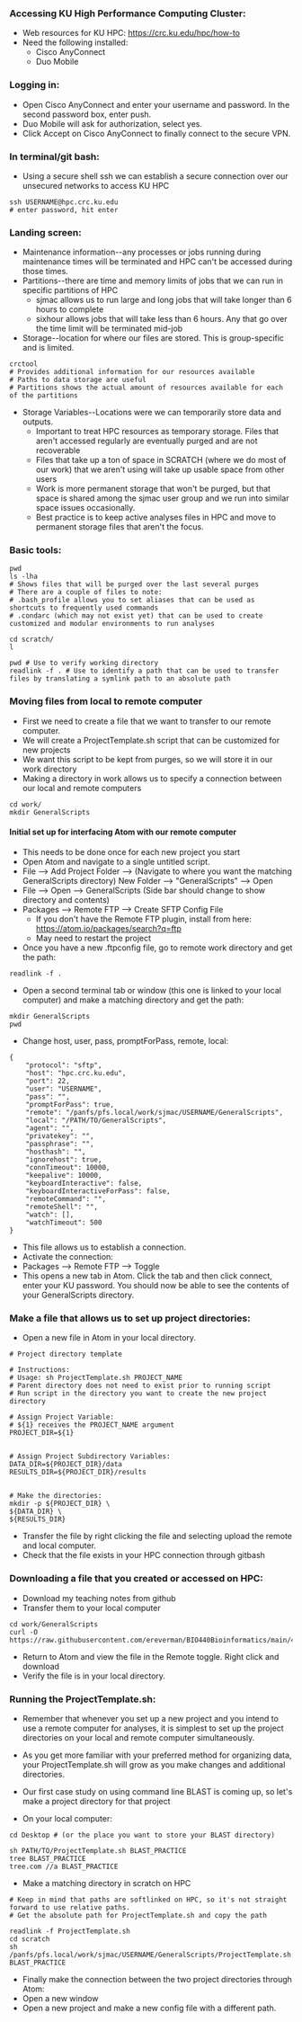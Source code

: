 ### Accessing KU High Performance Computing Cluster:
* Web resources for KU HPC: https://crc.ku.edu/hpc/how-to
* Need the following installed:
  * Cisco AnyConnect
  * Duo Mobile

### Logging in:
* Open Cisco AnyConnect and enter your username and password. In the second password box, enter push.
* Duo Mobile will ask for authorization, select yes.
* Click Accept on Cisco AnyConnect to finally connect to the secure VPN.


### In terminal/git bash:
* Using a secure shell ssh we can establish a secure connection over our unsecured networks to access KU HPC

```
ssh USERNAME@hpc.crc.ku.edu
# enter password, hit enter
```

### Landing screen:
* Maintenance information--any processes or jobs running during maintenance times will be terminated and HPC can't be accessed during those times.
* Partitions--there are time and memory limits of jobs that we can run in specific partitions of HPC
  * sjmac allows us to run large and long jobs that will take longer than 6 hours to complete
  * sixhour allows jobs that will take less than 6 hours. Any that go over the time limit will be terminated mid-job
* Storage--location for where our files are stored. This is group-specific and is limited. 

```
crctool
# Provides additional information for our resources available
# Paths to data storage are useful
# Partitions shows the actual amount of resources available for each of the partitions
```
* Storage Variables--Locations were we can temporarily store data and outputs.
  * Important to treat HPC resources as temporary storage. Files that aren't accessed regularly are eventually purged and are not recoverable
  * Files that take up a ton of space in SCRATCH (where we do most of our work) that we aren't using will take up usable space from other users
  * Work is more permanent storage that won't be purged, but that space is shared among the sjmac user group and we run into similar space issues occasionally.
  * Best practice is to keep active analyses files in HPC and move to permanent storage files that aren't the focus.



### Basic tools:
```
pwd
ls -lha
# Shows files that will be purged over the last several purges
# There are a couple of files to note:
# .bash_profile allows you to set aliases that can be used as shortcuts to frequently used commands
# .condarc (which may not exist yet) that can be used to create customized and modular environments to run analyses
```

```
cd scratch/
l

pwd # Use to verify working directory
readlink -f . # Use to identify a path that can be used to transfer files by translating a symlink path to an absolute path
```

### Moving files from local to remote computer
* First we need to create a file that we want to transfer to our remote computer.
* We will create a ProjectTemplate.sh script that can be customized for new projects
* We want this script to be kept from purges, so we will store it in our work directory 
* Making a directory in work allows us to specify a connection between our local and remote computers
```
cd work/
mkdir GeneralScripts
```


#### Initial set up for interfacing Atom with our remote computer
* This needs to be done once for each new project you start
* Open Atom and navigate to a single untitled script.
* File --> Add Project Folder --> (Navigate to where you want the matching GeneralScripts directory) New Folder --> "GeneralScripts" --> Open
* File --> Open --> GeneralScripts (Side bar should change to show directory and contents)
* Packages --> Remote FTP --> Create SFTP Config File
  * If you don't have the Remote FTP plugin, install from here: https://atom.io/packages/search?q=ftp
  * May need to restart the project
* Once you have a new .ftpconfig file, go to remote work directory and get the path:
```
readlink -f .
```
* Open a second terminal tab or window (this one is linked to your local computer) and make a matching directory and get the path:
```
mkdir GeneralScripts
pwd
```

* Change host, user, pass, promptForPass, remote, local:
```
{
    "protocol": "sftp",
    "host": "hpc.crc.ku.edu",
    "port": 22,
    "user": "USERNAME",
    "pass": "",
    "promptForPass": true,
    "remote": "/panfs/pfs.local/work/sjmac/USERNAME/GeneralScripts",
    "local": "/PATH/TO/GeneralScripts",
    "agent": "",
    "privatekey": "",
    "passphrase": "",
    "hosthash": "",
    "ignorehost": true,
    "connTimeout": 10000,
    "keepalive": 10000,
    "keyboardInteractive": false,
    "keyboardInteractiveForPass": false,
    "remoteCommand": "",
    "remoteShell": "",
    "watch": [],
    "watchTimeout": 500
}
```
* This file allows us to establish a connection.
* Activate the connection:
* Packages --> Remote FTP --> Toggle
* This opens a new tab in Atom. Click the tab and then click connect, enter your KU password. You should now be able to see the contents of your GeneralScripts directory.


### Make a file that allows us to set up project directories:
* Open a new file in Atom in your local directory.
```
# Project directory template

# Instructions:
# Usage: sh ProjectTemplate.sh PROJECT_NAME
# Parent directory does not need to exist prior to running script
# Run script in the directory you want to create the new project directory

# Assign Project Variable:
# ${1} receives the PROJECT_NAME argument
PROJECT_DIR=${1}


# Assign Project Subdirectory Variables:
DATA_DIR=${PROJECT_DIR}/data
RESULTS_DIR=${PROJECT_DIR}/results


# Make the directories:
mkdir -p ${PROJECT_DIR} \
${DATA_DIR} \
${RESULTS_DIR}
```
* Transfer the file by right clicking the file and selecting upload the remote and local computer.
* Check that the file exists in your HPC connection through gitbash

### Downloading a file that you created or accessed on HPC:
* Download my teaching notes from github
* Transfer them to your local computer
```
cd work/GeneralScripts
curl -O https://raw.githubusercontent.com/ereverman/BIO440Bioinformatics/main/4_AtomConnectionNotes.md
```
* Return to Atom and view the file in the Remote toggle. Right click and download
* Verify the file is in your local directory.



### Running the ProjectTemplate.sh:
* Remember that whenever you set up a new project and you intend to use a remote computer for analyses, it is simplest to set up the project directories on your local and remote computer simultaneously.
* As you get more familiar with your preferred method for organizing data, your ProjectTemplate.sh will grow as you make changes and additional directories.
* Our first case study on using command line BLAST is coming up, so let's make a project directory for that project


* On your local computer:
```
cd Desktop # (or the place you want to store your BLAST directory)

sh PATH/TO/ProjectTemplate.sh BLAST_PRACTICE
tree BLAST_PRACTICE
tree.com //a BLAST_PRACTICE
```
* Make a matching directory in scratch on HPC
```
# Keep in mind that paths are softlinked on HPC, so it's not straight forward to use relative paths.
# Get the absolute path for ProjectTemplate.sh and copy the path

readlink -f ProjectTemplate.sh
cd scratch
sh /panfs/pfs.local/work/sjmac/USERNAME/GeneralScripts/ProjectTemplate.sh BLAST_PRACTICE
```
* Finally make the connection between the two project directories through Atom:
* Open a new window
* Open a new project and make a new config file with a different path.




